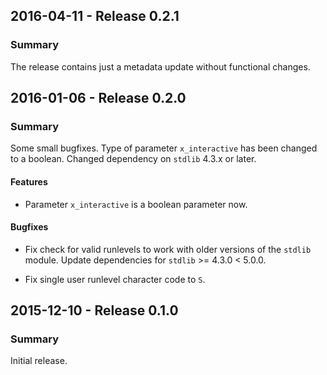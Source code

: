 ## 2016-04-11 - Release 0.2.1

### Summary

The release contains just a metadata update without functional changes.

## 2016-01-06 - Release 0.2.0

### Summary

Some small bugfixes.
Type of parameter `x_interactive` has been changed to a boolean.
Changed dependency on `stdlib` 4.3.x or later.

#### Features

- Parameter `x_interactive` is a boolean parameter now.

#### Bugfixes

- Fix check for valid runlevels to work with older versions of the `stdlib` module. Update dependencies for `stdlib` >= 4.3.0 < 5.0.0.

- Fix single user runlevel character code to `S`.

## 2015-12-10 - Release 0.1.0

### Summary

Initial release.
